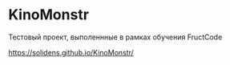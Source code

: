 # KinoMonstr 
Тестовый проект, выполеннные в рамках обучения FructCode

https://solidens.github.io/KinoMonstr/
